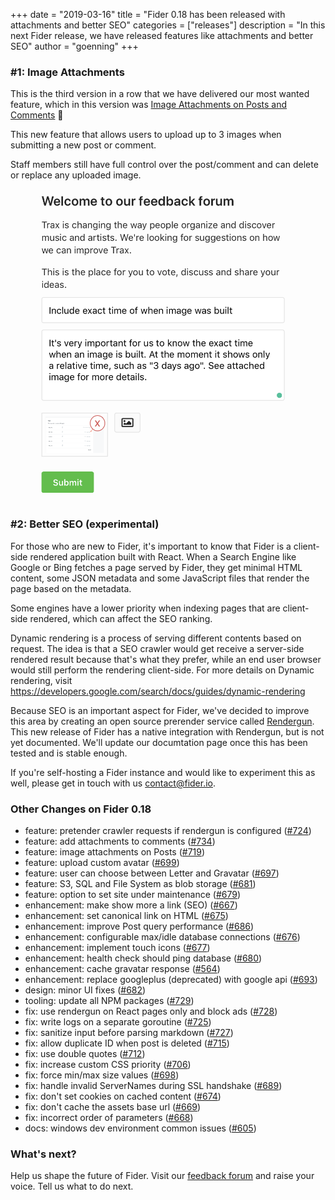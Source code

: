 
+++
date = "2019-03-16"
title = "Fider 0.18 has been released with attachments and better SEO"
categories = ["releases"]
description = "In this next Fider release, we have released features like attachments and better SEO"
author = "goenning"
+++

### #1: Image Attachments

This is the third version in a row that we have delivered our most wanted feature, which in this version was [Image Attachments on Posts and Comments](https://feedback.fider.io/posts/85/attach-images-on-posts-and-comments) 🎉

This new feature that allows users to upload up to 3 images when submitting a new post or comment.

Staff members still have full control over the post/comment and can delete or replace any uploaded image.

<figure>
  <img src="/images/blog/v0.18-attach-image.png" style="height:500px;" />
</figure>

### #2: Better SEO (experimental)

For those who are new to Fider, it's important to know that Fider is a client-side rendered application built with React. When a Search Engine like Google or Bing fetches a page served by Fider, they get minimal HTML content, some JSON metadata and some JavaScript files that render the page based on the metadata. 

Some engines have a lower priority when indexing pages that are client-side rendered, which can affect the SEO ranking.

Dynamic rendering is a process of serving different contents based on request. The idea is that a SEO crawler would get receive a server-side rendered result because that's what they prefer, while an end user browser would still perform the rendering client-side. For more details on Dynamic rendering, visit https://developers.google.com/search/docs/guides/dynamic-rendering

Because SEO is an important aspect for Fider, we've decided to improve this area by creating an open source prerender service called [Rendergun](https://github.com/goenning/rendergun). This new release of Fider has a native integration with Rendergun, but is not yet documented. We'll update our documtation page once this has been tested and is stable enough.

If you're self-hosting a Fider instance and would like to experiment this as well, please get in touch with us [contact@fider.io](mailto:contact@fider.io).

### Other Changes on Fider 0.18

- feature: pretender crawler requests if rendergun is configured ([#724](https://github.com/getfider/fider/pull/))
- feature: add attachments to comments ([#734](https://github.com/getfider/fider/pull/734))
- feature: image attachments on Posts ([#719](https://github.com/getfider/fider/pull/719))
- feature: upload custom avatar ([#699](https://github.com/getfider/fider/pull/699))
- feature: user can choose between Letter and Gravatar ([#697](https://github.com/getfider/fider/pull/697))
- feature: S3, SQL and File System as blob storage ([#681](https://github.com/getfider/fider/pull/681))
- feature: option to set site under maintenance ([#679](https://github.com/getfider/fider/pull/679))
- enhancement: make show more a link (SEO) ([#667](https://github.com/getfider/fider/pull/667))
- enhancement: set canonical link on HTML ([#675](https://github.com/getfider/fider/pull/675))
- enhancement: improve Post query performance ([#686](https://github.com/getfider/fider/pull/686))
- enhancement: configurable max/idle database connections ([#676](https://github.com/getfider/fider/pull/676))
- enhancement: implement touch icons ([#677](https://github.com/getfider/fider/pull/677))
- enhancement: health check should ping database ([#680](https://github.com/getfider/fider/pull/680))
- enhancement: cache gravatar response ([#564](https://github.com/getfider/fider/pull/564))
- enhancement: replace googleplus (deprecated) with google api ([#693](https://github.com/getfider/fider/pull/))
- design: minor UI fixes ([#682](https://github.com/getfider/fider/pull/682))
- tooling: update all NPM packages ([#729](https://github.com/getfider/fider/pull/729))
- fix: use rendergun on React pages only and block ads ([#728](https://github.com/getfider/fider/pull/728))
- fix: write logs on a separate goroutine ([#725](https://github.com/getfider/fider/pull/725))
- fix: sanitize input before parsing markdown ([#727](https://github.com/getfider/fider/pull/727))
- fix: allow duplicate ID when post is deleted ([#715](https://github.com/getfider/fider/pull/715))
- fix: use double quotes ([#712](https://github.com/getfider/fider/pull/712))
- fix: increase custom CSS priority ([#706](https://github.com/getfider/fider/pull/706))
- fix: force min/max size values ([#698](https://github.com/getfider/fider/pull/698))
- fix: handle invalid ServerNames during SSL handshake ([#689](https://github.com/getfider/fider/pull/689))
- fix: don't set cookies on cached content ([#674](https://github.com/getfider/fider/pull/674))
- fix: don't cache the assets base url ([#669](https://github.com/getfider/fider/pull/669))
- fix: incorrect order of parameters ([#668](https://github.com/getfider/fider/pull/668))
- docs: windows dev environment common issues ([#605](https://github.com/getfider/fider/pull/605))

### What's next?

Help us shape the future of Fider. Visit our [feedback forum](https://feedback.fider.io/) and raise your voice. Tell us what to do next.